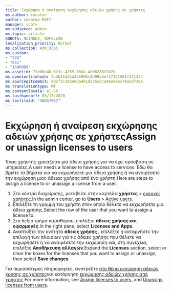 ```yaml
---
title: Εκχώρηση ή αναίρεση εκχώρησης αδειών χρήσης σε χρήστες
ms.author: cmcatee
author: cmcatee-MSFT
manager: scotv
ms.audience: Admin
ms.topic: article
ROBOTS: NOINDEX, NOFOLLOW
localization_priority: Normal
ms.collection: Adm_O365
ms.custom:
- "325"
- "651"
- "1500008"
ms.assetid: 7fd08e48-6f3c-4259-88da-4d06288f2b7d
ms.openlocfilehash: 2c3b11d51a2b5895c8d90ebef27121561f221334
ms.sourcegitcommit: 69cf3c185e03a4b1da35c5ca492ee6c74a5d739a
ms.translationtype: MT
ms.contentlocale: el-GR
ms.lasthandoff: 08/13/2020
ms.locfileid: "46657067"
---
```

# <a name="assign-or-unassign-licenses-to-users"></a><span data-ttu-id="d0852-102">Εκχώρηση ή αναίρεση εκχώρησης αδειών χρήσης σε χρήστες</span><span class="sxs-lookup"><span data-stu-id="d0852-102">Assign or unassign licenses to users</span></span>

<span data-ttu-id="d0852-103">Ένας χρήστης χρειάζεται μια άδεια χρήσης για να έχει πρόσβαση σε υπηρεσίες.</span><span class="sxs-lookup"><span data-stu-id="d0852-103">A user needs a license to have access to services.</span></span> <span data-ttu-id="d0852-104">Εδώ θα βρείτε τα βήματα για να εκχωρήσετε μια άδεια χρήσης ή να αναιρέσετε την εκχώρηση μιας άδειας χρήσης από ένα χρήστη.</span><span class="sxs-lookup"><span data-stu-id="d0852-104">Here are steps to assign a license to or unassign a license from a user.</span></span>
  
1. <span data-ttu-id="d0852-105">Στο κέντρο διαχείρισης, μεταβείτε στην καρτέλα **χρήστες** \> [ενεργοί χρήστες](https://go.microsoft.com/fwlink/p/?linkid=834822).</span><span class="sxs-lookup"><span data-stu-id="d0852-105">In the admin center, go to **Users** \> [Active users](https://go.microsoft.com/fwlink/p/?linkid=834822).</span></span>
2. <span data-ttu-id="d0852-106">Επιλέξτε τη γραμμή του χρήστη στον οποίο θέλετε να εκχωρήσετε μια άδεια χρήσης.</span><span class="sxs-lookup"><span data-stu-id="d0852-106">Select the row of the user that you want to assign a license to.</span></span>
3. <span data-ttu-id="d0852-107">Στο δεξιό τμήμα παραθύρου, επιλέξτε **άδειες χρήσης και εφαρμογές**.</span><span class="sxs-lookup"><span data-stu-id="d0852-107">In the right pane, select **Licenses and Apps**.</span></span>
4. <span data-ttu-id="d0852-108">Αναπτύξτε την ενότητα **άδειες χρήσης** , επιλέξτε ή καταργήστε την επιλογή των πλαισίων για τις άδειες χρήσης που θέλετε να εκχωρήσετε ή να αναιρέσετε την εκχώρηση και, στη συνέχεια, επιλέξτε **Αποθήκευση αλλαγών**.</span><span class="sxs-lookup"><span data-stu-id="d0852-108">Expand the **Licenses** section, select or clear the boxes for the licenses that you want to assign or unassign, then select **Save changes**.</span></span>

<span data-ttu-id="d0852-109">Για περισσότερες πληροφορίες, ανατρέξτε [στο θέμα εκχώρηση αδειών χρήσης σε χρήστες](https://docs.microsoft.com/microsoft-365/admin/manage/assign-licenses-to-users)και κατάργηση [εκχώρησης αδειών χρήσης από χρήστες](https://docs.microsoft.com/microsoft-365/admin/manage/remove-licenses-from-users).</span><span class="sxs-lookup"><span data-stu-id="d0852-109">For more information, see [Assign licenses to users](https://docs.microsoft.com/microsoft-365/admin/manage/assign-licenses-to-users), and [Unassign licenses from users](https://docs.microsoft.com/microsoft-365/admin/manage/remove-licenses-from-users).</span></span>